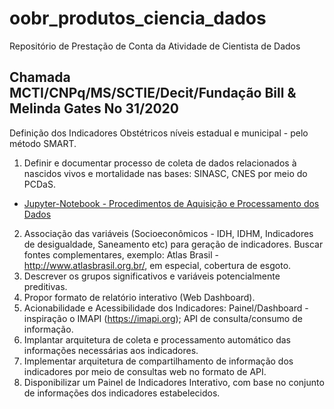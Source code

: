 # oobr_produtos_ciencia_dados

Repositório de Prestação de Conta da Atividade de Cientista de Dados
## Chamada MCTI/CNPq/MS/SCTIE/Decit/Fundação Bill & Melinda Gates No 31/2020


Definição dos Indicadores Obstétricos níveis estadual e municipal - pelo método SMART.
1. Definir e documentar processo de coleta de dados relacionados à nascidos vivos e mortalidade nas
bases: SINASC, CNES por meio do PCDaS.
* [Jupyter-Notebook - Procedimentos de Aquisição e Processamento dos Dados](https://github.com/wesleyz/oobr_produtos_ciencia_dados/blob/main/ETL-SIM-SINASC-GeoSES-Polis-ETLCNES-ETLSIH%20-%20OOBr.ipynb)
2. Associação das variáveis (Socioeconômicos - IDH, IDHM, Indicadores de desigualdade, Saneamento etc)
para geração de indicadores. Buscar fontes complementares, exemplo: Atlas Brasil -http://www.atlasbrasil.org.br/,
em especial, cobertura de esgoto.
3. Descrever os grupos significativos e variáveis potencialmente preditivas.
4. Propor formato de relatório interativo (Web Dashboard).
5. Acionabilidade e Acessibilidade dos Indicadores: Painel/Dashboard - inspiração o IMAPI (https://imapi.org);
API de consulta/consumo de informação.
6. Implantar arquitetura de coleta e processamento automático das informações necessárias aos indicadores.
7. Implementar arquitetura de compartilhamento de informação dos indicadores por meio de consultas web no
formato de API.
8. Disponibilizar um Painel de Indicadores Interativo, com base no conjunto de informações dos indicadores
estabelecidos.
